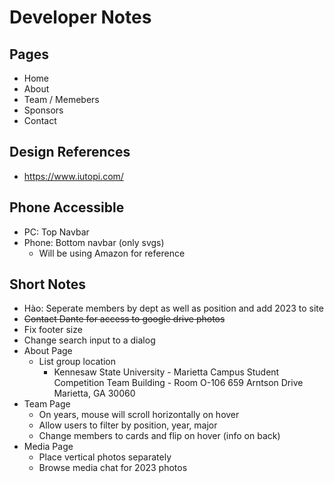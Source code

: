 # Developer Notes

## Pages
- Home
- About
- Team / Memebers
- Sponsors
- Contact

## Design References
- https://www.iutopi.com/

## Phone Accessible
- PC: Top Navbar
- Phone: Bottom navbar (only svgs)
  - Will be using Amazon for reference

## Short Notes
  
- Hào: Seperate members by dept as well as position and add 2023 to site
- ~~Contact Dante for access to google drive photos~~
- Fix footer size
- Change search input to a dialog
- About Page
  - List group location
    - Kennesaw State University - Marietta Campus
      Student Competition Team Building - Room O-106
      659 Arntson Drive
      Marietta, GA 30060
- Team Page
  - On years, mouse will scroll horizontally on hover
  - Allow users to filter by position, year, major
  - Change members to cards and flip on hover (info on back)
- Media Page
  - Place vertical photos separately
  - Browse media chat for 2023 photos